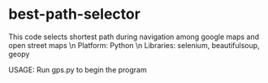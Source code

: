 # best-path-selector
This code  selects shortest path during navigation among google maps and open street maps \n
Platform: Python \n
Libraries: selenium, beautifulsoup, geopy

USAGE: Run gps.py to begin the program
